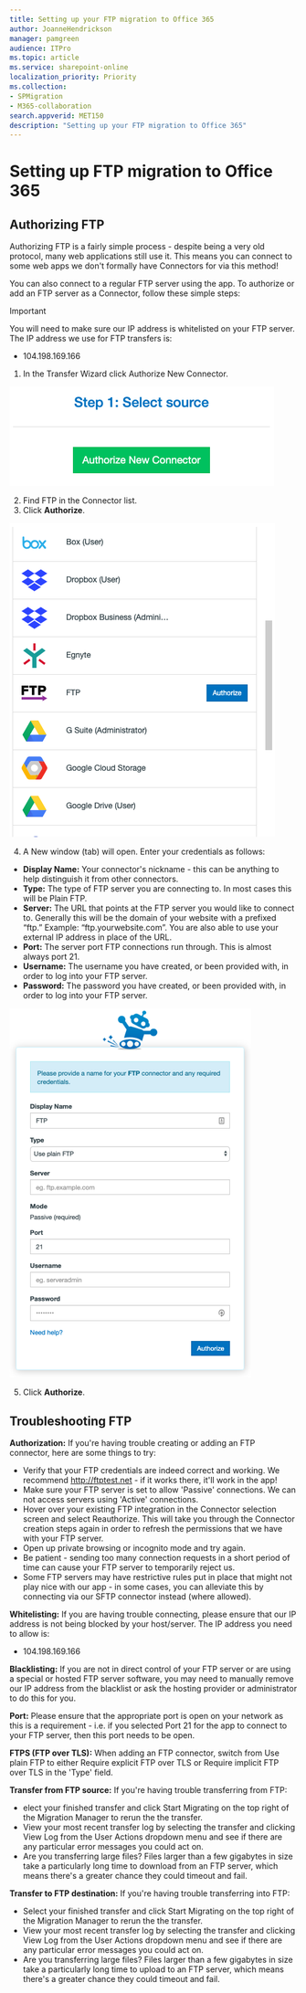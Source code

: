 ```yaml
---
title: Setting up your FTP migration to Office 365
author: JoanneHendrickson
manager: pamgreen
audience: ITPro
ms.topic: article
ms.service: sharepoint-online
localization_priority: Priority
ms.collection: 
- SPMigration
- M365-collaboration
search.appverid: MET150
description: "Setting up your FTP migration to Office 365"
---
```


# Setting up FTP migration to Office 365

## Authorizing FTP

Authorizing FTP is a fairly simple process - despite being a very old protocol, many web applications still use it. This means you can connect to some web apps we don't formally have Connectors for via this method!

You can also connect to a regular FTP server using the app. To authorize or add an FTP server as a Connector, follow these simple steps:

>[!IMPORTANT] 
>You will need to make sure our IP address is whitelisted on your FTP server. The IP address we use for FTP transfers is:
>
>- 104.198.169.166



1. In the Transfer Wizard click Authorize New Connector.

![Auth New Connector](media/clear_auth.png)

2. Find FTP in the Connector list.
3. Click **Authorize**.

![FTP Auth Connector](media/ftp_connector_list_auth.png)

4. A New window (tab) will open. Enter your credentials as follows:

- **Display Name:** Your connector's nickname - this can be anything to help distinguish it from other connectors.
- **Type:** The type of FTP server you are connecting to. In most cases this will be Plain FTP.
- **Server:** The URL that points at the FTP server you would like to connect to. Generally this will be the domain of your website with a prefixed “ftp.” Example: “ftp.yourwebsite.com”. You are also able to use your external IP address in place of the URL.
- **Port:** The server port FTP connections run through. This is almost always port 21.
- **Username:** The username you have created, or been provided with, in order to log into your FTP server.
- **Password:** The password you have created, or been provided with, in order to log into your FTP server.

![FTP Name Connector](media/name-connector-ftp.png)

5. Click **Authorize**.

## Troubleshooting FTP

**Authorization:** If you're having trouble creating or adding an FTP connector, here are some things to try:

- Verify that your FTP credentials are indeed correct and working. We recommend http://ftptest.net - if it works there, it'll work in the app!
- Make sure your FTP server is set to allow 'Passive' connections. We can not access servers using 'Active' connections.
- Hover over your existing FTP integration in the Connector selection screen and select Reauthorize. This will take you through the Connector creation steps again in order to refresh the permissions that we have with your FTP server.
- Open up private browsing or incognito mode and try again.
- Be patient - sending too many connection requests in a short period of time can cause your FTP server to temporarily reject us.
- Some FTP servers may have restrictive rules put in place that might not play nice with our app - in some cases, you can alleviate this by connecting via our SFTP connector instead (where allowed).

**Whitelisting:** If you are having trouble connecting, please ensure that our IP address is not being blocked by your host/server. The IP address you need to allow is:

- 104.198.169.166

**Blacklisting:** If you are not in direct control of your FTP server or are using a special or hosted FTP server software, you may need to manually remove our IP address from the blacklist or ask the hosting provider or administrator to do this for you.

**Port:** Please ensure that the appropriate port is open on your network as this is a requirement - i.e. if you selected Port 21 for the app to connect to your FTP server, then this port needs to be open.

**FTPS (FTP over TLS):** When adding an FTP connector, switch from Use plain FTP to either Require explicit FTP over TLS or Require implicit FTP over TLS in the 'Type' field.

**Transfer from FTP source:** If you're having trouble transferring from FTP:

- elect your finished transfer and click Start Migrating on the top right of the Migration Manager to rerun the the transfer.
- View your most recent transfer log by selecting the transfer and clicking View Log from the User Actions dropdown menu and see if there are any particular error messages you could act on.
- Are you transferring large files? Files larger than a few gigabytes in size take a particularly long time to download from an FTP server, which means there's a greater chance they could timeout and fail.

**Transfer to FTP destination:** If you're having trouble transferring into FTP:

- Select your finished transfer and click Start Migrating on the top right of the Migration Manager to rerun the the transfer.
- View your most recent transfer log by selecting the transfer and clicking View Log from the User Actions dropdown menu and see if there are any particular error messages you could act on.
- Are you transferring large files? Files larger than a few gigabytes in size take a particularly long time to upload to an FTP server, which means there's a greater chance they could timeout and fail.
